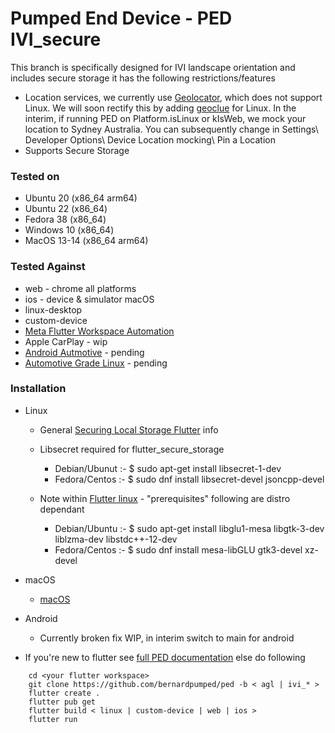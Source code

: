 # Pumped End Device - PED IVI_secure

This branch is specifically designed for IVI landscape orientation and includes secure storage it has the following restrictions/features

- Location services, we currently use [Geolocator](https://pub.dev/packages/geolocator), which does not support Linux. We will soon rectify this by adding [geoclue](https://pub.dev/packages/geoclue) for Linux. In the interim, if running PED on Platform.isLinux or kIsWeb, we mock your location to Sydney Australia. You can subsequently change in Settings\ Developer Options\ Device Location mocking\ Pin a Location
- Supports Secure Storage


### Tested on

  - Ubuntu 20 (x86_64 arm64)
  - Ubuntu 22 (x86_64)
  - Fedora 38 (x86_64)
  - Windows 10 (x86_64)
  - MacOS 13-14 (x86_64 arm64)

### Tested Against

  - web - chrome all platforms
  - ios - device & simulator macOS
  - linux-desktop
  - custom-device
  - [Meta Flutter Workspace Automation](https://github.com/meta-flutter/workspace-automation)
  - Apple CarPlay - wip
  - [Android Autmotive](https://source.android.com/docs/automotive/start/what_automotive) - pending
  - [Automotive Grade Linux](https://www.automotivelinux.org) - pending
  

### Installation
  - Linux 
    - General [Securing Local Storage Flutter](https://blog.logrocket.com/securing-local-storage-flutter/#linux-configuration) info
    - Libsecret required for flutter_secure_storage
      - Debian/Ubunut :- $ sudo apt-get install libsecret-1-dev
      - Fedora/Centos :- $ sudo dnf install libsecret-devel jsoncpp-devel

    - Note within [Flutter linux](https://docs.flutter.dev/get-started/install/linux) - "prerequisites" following are distro dependant
      - Debian/Ubuntu :- $ sudo apt-get install libglu1-mesa libgtk-3-dev liblzma-dev libstdc++-12-dev
      - Fedora/Centos :- $ sudo dnf install mesa-libGLU gtk3-devel xz-devel 
 
  - macOS
    - [macOS](https://docs.flutter.dev/get-started/install/macos)
  -  Android
     - Currently broken fix WIP, in interim switch to main for android
  - If you're new to flutter see [full PED documentation](https://github.com/bernardpumped/ped/blob/main/documentation/FULL-README.md) else do following

```
    cd <your flutter workspace>
    git clone https://github.com/bernardpumped/ped -b < agl | ivi_* >
    flutter create .
    flutter pub get
    flutter build < linux | custom-device | web | ios >
    flutter run
```

